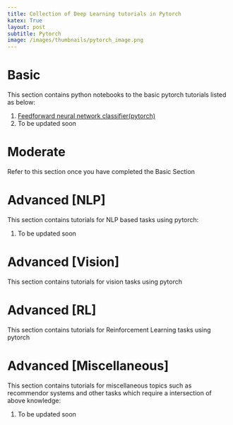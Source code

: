 ```yaml
---
title: Collection of Deep Learning tutorials in Pytorch
katex: True
layout: post
subtitle: Pytorch
image: /images/thumbnails/pytorch_image.png
---
```


# Basic

This section contains python notebooks to the basic pytorch tutorials listed
as below:

1. [Feedforward neural network classifier(pytorch)](https://github.com/vishwajit-vishnu/pytorch_tutorials/blob/main/Notebooks/MNIST_FFN_classification.ipynb)
2. To be updated soon

# Moderate

Refer to this section once you have completed
the Basic Section

# Advanced [NLP]

This section contains tutorials for NLP based
tasks using pytorch:

1. To be updated soon

# Advanced [Vision]

This section contains tutorials for vision tasks
using pytorch

# Advanced [RL]

This section contains tutorials for Reinforcement
Learning tasks using pytorch

# Advanced [Miscellaneous]

This section contains tutorials for miscellaneous
topics such as recommendor systems and other tasks
which require a intersection of above knowledge:

1. To be updated soon
